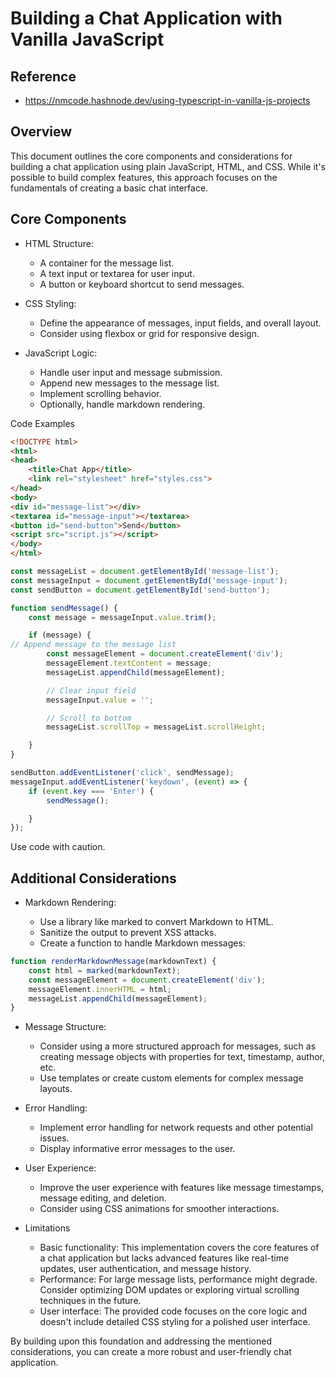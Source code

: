# Building a Chat Application with Vanilla JavaScript

## Reference

- https://nmcode.hashnode.dev/using-typescript-in-vanilla-js-projects

## Overview

This document outlines the core components and considerations for building a chat application using plain JavaScript,
HTML, and CSS. While it's possible to build complex features, this approach focuses on the fundamentals of creating a
basic chat interface.

## Core Components

- HTML Structure:

    - A container for the message list.
    - A text input or textarea for user input.
    - A button or keyboard shortcut to send messages.

- CSS Styling:

    - Define the appearance of messages, input fields, and overall layout.
    - Consider using flexbox or grid for responsive design.

- JavaScript Logic:

    - Handle user input and message submission.
    - Append new messages to the message list.
    - Implement scrolling behavior.
    - Optionally, handle markdown rendering.

Code Examples

```HTML
<!DOCTYPE html>
<html>
<head>
    <title>Chat App</title>
    <link rel="stylesheet" href="styles.css">
</head>
<body>
<div id="message-list"></div>
<textarea id="message-input"></textarea>
<button id="send-button">Send</button>
<script src="script.js"></script>
</body>
</html>
```

```JavaScript
const messageList = document.getElementById('message-list');
const messageInput = document.getElementById('message-input');
const sendButton = document.getElementById('send-button');

function sendMessage() {
    const message = messageInput.value.trim();

    if (message) {
// Append message to the message list
        const messageElement = document.createElement('div');
        messageElement.textContent = message;
        messageList.appendChild(messageElement);

        // Clear input field
        messageInput.value = '';

        // Scroll to bottom
        messageList.scrollTop = messageList.scrollHeight;

    }
}

sendButton.addEventListener('click', sendMessage);
messageInput.addEventListener('keydown', (event) => {
    if (event.key === 'Enter') {
        sendMessage();

    }
});
```

Use code with caution.

## Additional Considerations

- Markdown Rendering:

    - Use a library like marked to convert Markdown to HTML.
    - Sanitize the output to prevent XSS attacks.
    - Create a function to handle Markdown messages:

```JavaScript
function renderMarkdownMessage(markdownText) {
    const html = marked(markdownText);
    const messageElement = document.createElement('div');
    messageElement.innerHTML = html;
    messageList.appendChild(messageElement);
}
```

- Message Structure:
    - Consider using a more structured approach for messages, such as creating message objects with properties for text,
      timestamp, author, etc.
    - Use templates or create custom elements for complex message layouts.

- Error Handling:
    - Implement error handling for network requests and other potential issues.
    - Display informative error messages to the user.
- User Experience:
    - Improve the user experience with features like message timestamps, message editing, and deletion.
    - Consider using CSS animations for smoother interactions.
- Limitations
    - Basic functionality: This implementation covers the core features of a chat application but lacks advanced
      features like real-time updates, user authentication, and message history.
    - Performance: For large message lists, performance might degrade. Consider optimizing DOM updates or exploring
      virtual scrolling techniques in the future.
    - User interface: The provided code focuses on the core logic and doesn't include detailed CSS styling for a
      polished user interface.

By building upon this foundation and addressing the mentioned considerations, you can create a more robust and
user-friendly chat application.